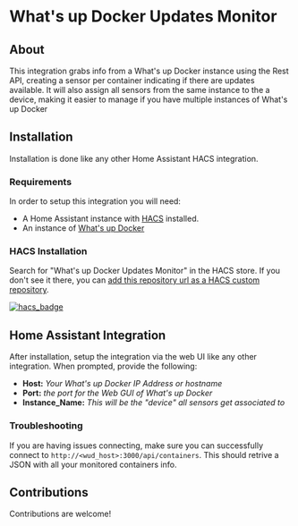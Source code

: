 
# What's up Docker Updates Monitor

## About

This integration grabs info from a What's up Docker instance using the Rest API, creating a sensor per container indicating if there are updates available.
It will also assign all sensors from the same instance to the a device, making it easier to manage if you have multiple instances of What's up Docker

## Installation

Installation is done like any other Home Assistant HACS integration.

### Requirements

[](https://github.com/meichthys/uptime_kuma/blob/main/README.md#requirements)

In order to setup this integration you will need:

-   A Home Assistant instance with [HACS](https://hacs.xyz/) installed.
-   An instance of [What's up Docker](https://github.com/fmartinou/whats-up-docker)

### HACS Installation

Search for "What's up Docker Updates Monitor" in the HACS store. If you don't see it there, you can [add this repository url as a HACS custom repository](https://hacs.xyz/docs/faq/custom_repositories).

[![hacs_badge](https://camo.githubusercontent.com/e983f5420af8b0d8284a16e6127d04146f0a19aa559a11698056dbd42c4de1af/68747470733a2f2f696d672e736869656c64732e696f2f62616467652f484143532d437573746f6d2d3431424446352e7376673f7374796c653d666f722d7468652d6261646765)](https://github.com/pveiga90/What-s-up-Docker-Updates-Monitor)

## Home Assistant Integration

After installation, setup the integration via the web UI like any other integration. When prompted, provide the following:

-   **Host:** *Your What's up Docker IP Address or hostname*
-   **Port:** *the port for the Web GUI of What's up Docker*
-   **Instance_Name:** *This will be the "device" all sensors get associated to*


### Troubleshooting

If you are having issues connecting, make sure you can successfully connect to `http://<wud_host>:3000/api/containers`. This should retrive a JSON with all your monitored containers info.

## Contributions

Contributions are welcome!
